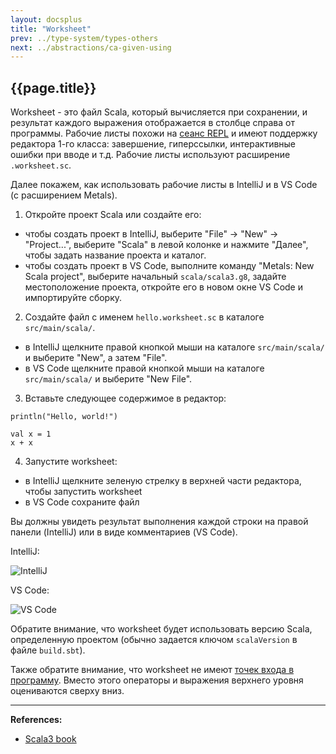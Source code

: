 ```yaml
---
layout: docsplus
title: "Worksheet"
prev: ../type-system/types-others
next: ../abstractions/ca-given-using
---
```


## {{page.title}}

Worksheet - это файл Scala, который вычисляется при сохранении, 
и результат каждого выражения отображается в столбце справа от программы. 
Рабочие листы похожи на [сеанс REPL](../repl) и имеют поддержку редактора 1-го класса: 
завершение, гиперссылки, интерактивные ошибки при вводе и т.д. 
Рабочие листы используют расширение `.worksheet.sc`.

Далее покажем, как использовать рабочие листы в IntelliJ и в VS Code (с расширением Metals).

1) Откройте проект Scala или создайте его:
- чтобы создать проект в IntelliJ, выберите "File" -> "New" -> "Project...", 
выберите "Scala" в левой колонке и нажмите "Далее", чтобы задать название проекта и каталог.
- чтобы создать проект в VS Code, выполните команду "Metals: New Scala project", 
выберите начальный `scala/scala3.g8`, задайте местоположение проекта, 
откройте его в новом окне VS Code и импортируйте сборку.

2) Создайте файл с именем `hello.worksheet.sc` в каталоге `src/main/scala/`.
- в IntelliJ щелкните правой кнопкой мыши на каталоге `src/main/scala/` и выберите "New", а затем "File".
- в VS Code щелкните правой кнопкой мыши на каталоге `src/main/scala/` и выберите "New File".

3) Вставьте следующее содержимое в редактор:

```
println("Hello, world!")
   
val x = 1
x + x
```

4) Запустите worksheet:
- в IntelliJ щелкните зеленую стрелку в верхней части редактора, чтобы запустить worksheet
- в VS Code сохраните файл

Вы должны увидеть результат выполнения каждой строки на правой панели (IntelliJ) или в виде комментариев (VS Code).

IntelliJ:

![IntelliJ](https://docs.scala-lang.org/resources/images/scala3-book/intellij-worksheet.png)

VS Code:

![VS Code](https://docs.scala-lang.org/resources/images/scala3-book/metals-worksheet.png)

Обратите внимание, что worksheet будет использовать версию Scala, 
определенную проектом (обычно задается ключом `scalaVersion` в файле `build.sbt`).

Также обратите внимание, что worksheet не имеют [точек входа в программу](../methods/main-methods). 
Вместо этого операторы и выражения верхнего уровня оцениваются сверху вниз.


---

**References:**
- [Scala3 book](https://docs.scala-lang.org/scala3/book/tools-worksheets.html)
